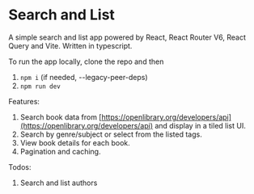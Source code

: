 # Search and List

A simple search and list app powered by React, React Router V6, React Query and Vite.
Written in typescript.

To run the app locally, clone the repo and then

1. `npm i` (if needed, --legacy-peer-deps)
2. `npm run dev`

Features:

1. Search book data from [https://openlibrary.org/developers/api](https://openlibrary.org/developers/api) and display in a tiled list UI.
2. Search by genre/subject or select from the listed tags.
3. View book details for each book.
4. Pagination and caching.

Todos:

1. Search and list authors
